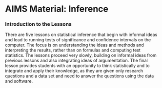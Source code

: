 # AIMS Material: Inference


### Introduction to the Lessons


There are five lessons on statistical inference that begin with informal ideas and lead to running tests of significance and confidence intervals on the computer. The focus is on understanding the ideas and methods and interpreting the results, rather than on formulas and computing test statistics. The lessons proceed very slowly, building on informal ideas from previous lessons and also integrating ideas of argumentation. The final lesson provides students with an opportunity to think statistically and to integrate and apply their knowledge, as they are given only research questions and a data set and need to answer the questions using the data and software.